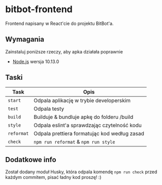 # bitbot-frontend

Frontend napisany w React'cie do projektu BitBot'a.

## Wymagania

Zainstaluj poniższe rzeczy, aby apka działała poprawnie

* [Node.js](http://nodejs.org) wersja 10.13.0

## Taski

Task            | Opis
-----           | -----------
`start`         | Odpala aplikację w trybie developerskim
`test`          | Odpala testy
`build`         | Builduje & bundluje apkę do folderu /build
`style`         | Odpala eslint'a sprawdzając czytelność kodu
`reformat`      | Odpala prettiera formatując kod według zasad
`check`         | `npm run reformat` & `npm run style`

## Dodatkowe info

Został dodany moduł Husky, która odpala komendę `npm run check` przed każdym commitem, pisać ładny kod proszę! :)